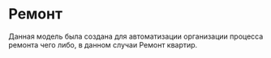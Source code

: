 # Ремонт
Данная модель была создана для автоматизации организации процесса ремонта чего либо, в данном случаи Ремонт квартир.

